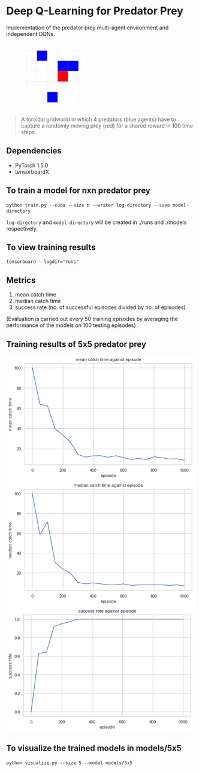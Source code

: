 # Deep Q-Learning for Predator Prey
Implementation of the predator prey multi-agent environment and independent DQNs.

<a href="#"><img src="./images/5x5-visualization.gif" width="240"/></a>

> A toroidal gridworld in which 4 predators (blue agents) have to capture a randomly moving prey (red) for a shared reward in 100 time steps.

## Dependencies

* PyTorch 1.5.0
* tensorboardX

## To train a model for nxn predator prey

```
python train.py --cuda --size n --writer log-directory --save model-directory
```

`log-directory` and `model-directory` will be created in ./runs and ./models respectively.

## To view training results 

```
tensorboard --logdir="runs"
```

## Metrics

1. mean catch time
1. median catch time
1. success rate (no. of successful episodes divided by no. of episodes)

(Evaluation is carried out every 50 training episodes by averaging the performance of the models on 100 testing episodes)

## Training results of 5x5 predator prey

![image info](./images/5x5-mean.png)
![image info](./images/5x5-median.png)
![image info](./images/5x5-success-rate.png)

## To visualize the trained models in models/5x5

```
python visualize.py --size 5 --model models/5x5
```